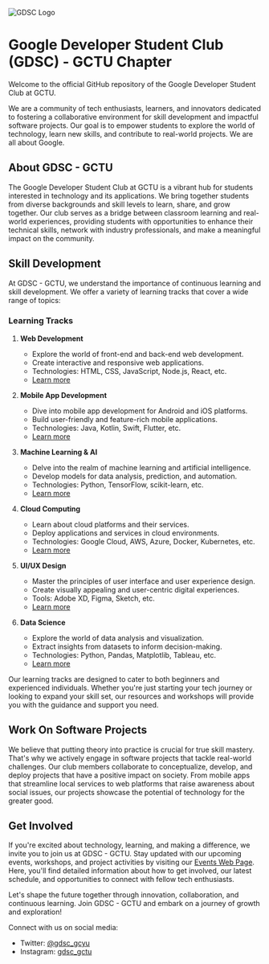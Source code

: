 ![GDSC Logo](path/to/your/image.png)
# Google Developer Student Club (GDSC) - GCTU Chapter

Welcome to the official GitHub repository of the Google Developer Student Club at GCTU. 

We are a community of tech enthusiasts, learners, and innovators dedicated to fostering a collaborative environment for skill development and impactful software projects. Our goal is to empower students to explore the world of technology, learn new skills, and contribute to real-world projects. We are all about Google.

## About GDSC - GCTU

The Google Developer Student Club at GCTU is a vibrant hub for students interested in technology and its applications. We bring together students from diverse backgrounds and skill levels to learn, share, and grow together. Our club serves as a bridge between classroom learning and real-world experiences, providing students with opportunities to enhance their technical skills, network with industry professionals, and make a meaningful impact on the community.

## Skill Development

At GDSC - GCTU, we understand the importance of continuous learning and skill development. We offer a variety of learning tracks that cover a wide range of topics:

### Learning Tracks

1. **Web Development**
   - Explore the world of front-end and back-end web development.
   - Create interactive and responsive web applications.
   - Technologies: HTML, CSS, JavaScript, Node.js, React, etc.
   - [Learn more](web-development-track.md)

2. **Mobile App Development**
   - Dive into mobile app development for Android and iOS platforms.
   - Build user-friendly and feature-rich mobile applications.
   - Technologies: Java, Kotlin, Swift, Flutter, etc.
   - [Learn more](mobile-app-development-track.md)

3. **Machine Learning & AI**
   - Delve into the realm of machine learning and artificial intelligence.
   - Develop models for data analysis, prediction, and automation.
   - Technologies: Python, TensorFlow, scikit-learn, etc.
   - [Learn more](machine-learning-ai-track.md)

4. **Cloud Computing**
   - Learn about cloud platforms and their services.
   - Deploy applications and services in cloud environments.
   - Technologies: Google Cloud, AWS, Azure, Docker, Kubernetes, etc.
   - [Learn more](cloud-computing-track.md)

5. **UI/UX Design**
   - Master the principles of user interface and user experience design.
   - Create visually appealing and user-centric digital experiences.
   - Tools: Adobe XD, Figma, Sketch, etc.
   - [Learn more](ui-ux-design-track.md)

6. **Data Science**
   - Explore the world of data analysis and visualization.
   - Extract insights from datasets to inform decision-making.
   - Technologies: Python, Pandas, Matplotlib, Tableau, etc.
   - [Learn more](data-science-track.md)

Our learning tracks are designed to cater to both beginners and experienced individuals. Whether you're just starting your tech journey or looking to expand your skill set, our resources and workshops will provide you with the guidance and support you need.

## Work On Software Projects

We believe that putting theory into practice is crucial for true skill mastery. That's why we actively engage in software projects that tackle real-world challenges. Our club members collaborate to conceptualize, develop, and deploy projects that have a positive impact on society. From mobile apps that streamline local services to web platforms that raise awareness about social issues, our projects showcase the potential of technology for the greater good.

## Get Involved

If you're excited about technology, learning, and making a difference, we invite you to join us at GDSC - GCTU. Stay updated with our upcoming events, workshops, and project activities by visiting our [Events Web Page](link-to-events-page). Here, you'll find detailed information about how to get involved, our latest schedule, and opportunities to connect with fellow tech enthusiasts.

Let's shape the future together through innovation, collaboration, and continuous learning. Join GDSC - GCTU and embark on a journey of growth and exploration!

Connect with us on social media:
- Twitter: [@gdsc_gcyu](link-to-twitter-page)
- Instagram: [gdsc_gctu](link-to-instagram-page)
